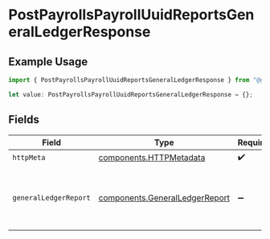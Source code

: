 # PostPayrollsPayrollUuidReportsGeneralLedgerResponse

## Example Usage

```typescript
import { PostPayrollsPayrollUuidReportsGeneralLedgerResponse } from "@gusto/embedded-api/models/operations/postpayrollspayrolluuidreportsgeneralledger.js";

let value: PostPayrollsPayrollUuidReportsGeneralLedgerResponse = {};
```

## Fields

| Field                                                                            | Type                                                                             | Required                                                                         | Description                                                                      |
| -------------------------------------------------------------------------------- | -------------------------------------------------------------------------------- | -------------------------------------------------------------------------------- | -------------------------------------------------------------------------------- |
| `httpMeta`                                                                       | [components.HTTPMetadata](../../models/components/httpmetadata.md)               | :heavy_check_mark:                                                               | N/A                                                                              |
| `generalLedgerReport`                                                            | [components.GeneralLedgerReport](../../models/components/generalledgerreport.md) | :heavy_minus_sign:                                                               | Successful response for general ledger report generation                         |